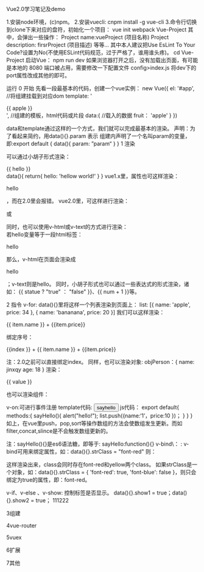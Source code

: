Vue2.0学习笔记及demo

1.安装node环境，(c)npm。
2.安装vuecli:
cnpm install -g vue-cli
3.命令行切换到clone下来对应的盘符，初始化一个项目：
vue init webpack Vue-Project
其中，会弹出一些操作：
Project name:vueProject (项目名称)
Project description: firsrProject (项目描述)
等等...
其中本人建议把Use EsLint To Your Code?设置为No(不使用ESLint代码规范，过于严格了，谁用谁头疼)。
cd Vue-Project
启动Vue：
npm run dev
如果浏览器打开之后，没有加载出页面，有可能是本地的 8080 端口被占用，需要修改一下配置文件 config>index.js 将dev下的port属性改成其他的即可。

运行
0
开始
先看一段最基本的代码，创建一个vue实例：
new Vue({ 
el: '#app', //将组建挂载到对应dom
template: '<div>{{ apple }}<div/>', //组建的模板，html代码或片段
data:{ //载入的数据
fruit： 'apple'
} 
})

data和template通过这样的一个方式，我们就可以完成最基本的渲染。
声明：为了看起来简约，用data(){}.param 表示 组建内声明了一个名叫param的变量，即:export default {
data(){
param: ”param“
}
}
1
渲染

可以通过小胡子形式渲染：
<div>{{ hello }}</div>
data(){ return{ hello: 'hellow world!' } }
vue1.x里，属性也可这样渲染：
<p title={{hello}}>hello</div>，而在2.0里会报错。
vue2.0里，可这样进行渲染：
<p :title="hello"></p> 或 <p v-bind:title="hello"></p>
同时，也可以使用v-html或v-text的方式进行渲染：
<div v-html="hello"></div> 
<div v-text="hello"></div> 
若hello变量等于一段html标签：<p>hello</p> 那么，v-html在页面会渲染成<p>hello</p>；v-text则是hello。
同时，小胡子形式也可以通过一些表达式的形式渲染，诸如：
{{ statue ? "true" ： "false" }}、{{ num + 1 }}等。

2
指令
v-for:
data(){}里将这样一个列表渲染到页面上：
list: [{
name: 'apple',
price: 34
},
{
name: 'bananana',
price: 20
}]
我们可以这样渲染：<p v-for="item in list">{{ item.name }} + {{item.price}}</p>
绑定序号： <p v-for="(item,index) in list">{{index }} + {{ item.name }} + {{item.price}}</p> 注：2.0之前可以直接绑定index。
同样，也可以渲染对象:
objPerson：{
name: jinxqy
age: 18
}
渲染： <p v-for="(value, key) in objList">{{ value }}</p>
也可以渲染组件：<componentsA v-for= "(value, key) in objList"></componentsA>

v-on:可进行事件注册
template代码:
<button v-on:click= "sayHello">sayhello</button>
js代码：
export default{
methods:{
sayHello(){
alert("hello!");
list.push({name:‘1’，price:10 })；
}
}
}
如上，在vue里push，pop,sort等操作数组的方法会使数组发生更新。而如filter,concat,slince是不会触发数组更新的。

注：sayHello(){}是es6语法糖，即等于: sayHello:function(){}
v-bind\： :
v-bind可用来绑定属性，如：data(){}.strClass = "font-red" 则：<p v-bind:class="strClass" class="yellow"></p>这样渲染出来，class会同时存在font-red和yellow两个class。
如果strClass是一个对象，如：data(){}.strClass = { 'font-red': true, 'font-blue': false }，则只会绑定为true的属性，即：font-red。

v-if、v-else 、v-show:
控制标签是否显示。
data(){}.show1 = true；data(){}.show2 = true；
<span v-if="show1">111</span><span v-else="paramA">222</span>

3组建

4vue-router

5vuex

6扩展

7其他

